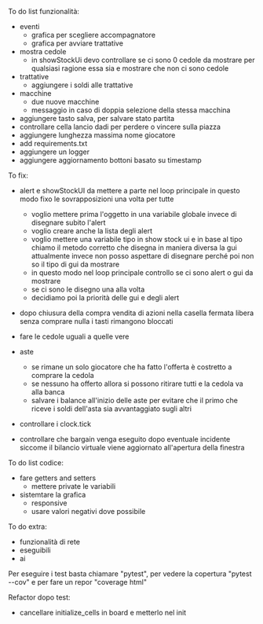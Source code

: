 To do list funzionalità:
- eventi
    - grafica per scegliere accompagnatore
    - grafica per avviare trattative
- mostra cedole
    - in showStockUi devo controllare se ci sono 0 cedole da mostrare per qualsiasi ragione essa sia e mostrare che non ci sono cedole
- trattative
    - aggiungere i soldi alle trattative
- macchine
    - due nuove macchine
    - messaggio in caso di doppia selezione della stessa macchina
- aggiungere tasto salva, per salvare stato partita
- controllare cella lancio dadi per perdere o vincere sulla piazza
- aggiungere lunghezza massima nome giocatore
- add requirements.txt
- aggiungere un logger
- aggiungere aggiornamento bottoni basato su timestamp

To fix:
- alert e showStockUI da mettere a parte nel loop principale in questo modo fixo le sovrapposizioni una volta per tutte
    - voglio mettere prima l'oggetto in una variabile globale invece di disegnare subito l'alert
    - voglio creare anche la lista degli alert
    - voglio mettere una variabile tipo in show stock ui e in base al tipo chiamo il metodo corretto che disegna in maniera diversa la gui
      attualmente invece non posso aspettare di disegnare perché poi non so il tipo di gui da mostrare
    - in questo modo nel loop principale controllo se ci sono alert o gui da mostrare
    - se ci sono le disegno una alla volta
    - decidiamo poi la priorità delle gui e degli alert
- dopo chiusura della compra vendita di azioni nella casella fermata libera senza comprare nulla i tasti rimangono bloccati
- fare le cedole uguali a quelle vere
- aste
    - se rimane un solo giocatore che ha fatto l'offerta è costretto a comprare la cedola
    - se nessuno ha offerto allora si possono ritirare tutti e la cedola va alla banca
    - salvare i balance all'inizio delle aste per evitare che il primo che riceve i soldi dell'asta sia avvantaggiato sugli altri

- controllare i clock.tick
- controllare che bargain venga eseguito dopo eventuale incidente siccome il bilancio virtuale viene aggiornato all'apertura della finestra

To do list codice:
- fare getters and setters
    - mettere private le variabili
- sistemtare la grafica
    - responsive
    - usare valori negativi dove possibile

To do extra:
- funzionalità di rete
- eseguibili
- ai

Per eseguire i test basta chiamare "pytest", per vedere la copertura "pytest --cov" e per fare un repor "coverage html"

Refactor dopo test:
- cancellare initialize_cells in board e metterlo nel init